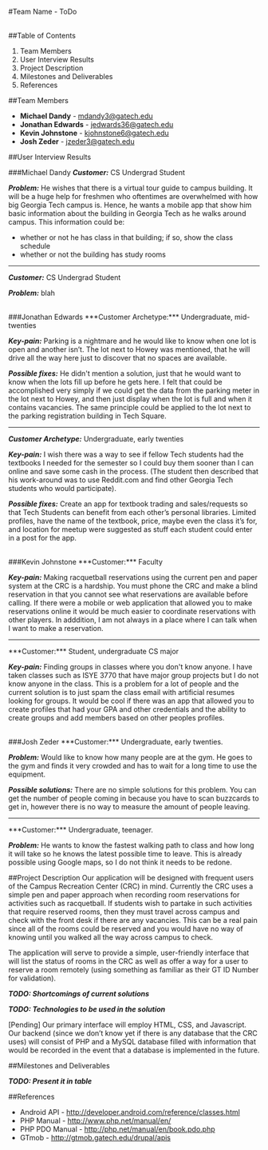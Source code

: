 #Team Name - ToDo

<br/>
##Table of Contents

1. Team Members
2. User Interview Results
3. Project Description 
4. Milestones and Deliverables
5. References

##Team Members

* **Michael Dandy** - mdandy3@gatech.edu
* **Jonathan Edwards** - jedwards36@gatech.edu
* **Kevin Johnstone** - kjohnstone6@gatech.edu
* **Josh Zeder** - jzeder3@gatech.edu


##User Interview Results

###Michael Dandy
***Customer:*** CS Undergrad Student

***Problem:*** He wishes that there is a virtual tour guide to campus building.
It will be a huge help for freshmen who oftentimes are overwhelmed with how
big Georgia Tech campus is. Hence, he wants a mobile app that show him basic 
information about the building in Georgia Tech as he walks around campus. This 
information could be: 
* whether or not he has class in that building; if so, show the class schedule
* whether or not the building has study rooms

<hr />

***Customer:*** CS Undergrad Student

***Problem:*** blah

<br />
###Jonathan Edwards
***Customer Archetype:*** Undergraduate, mid-twenties

***Key-pain:*** Parking is a nightmare and he would like to know when one lot is 
open and another isn’t. The lot next to Howey was mentioned, that he will 
drive all the way here just to discover that no spaces are available.

***Possible fixes:*** He didn't mention a solution, just that he would want to 
know when the lots fill up before he gets here. I felt that could be 
accomplished very simply if we could get the data from the parking meter in 
the lot next to Howey, and then just display when the lot is full and when 
it contains vacancies. The same principle could be applied to the lot next 
to the parking registration building in Tech Square.

<hr />

***Customer Archetype:*** Undergraduate, early twenties

***Key-pain:*** I wish there was a way to see if fellow Tech students had the 
textbooks I needed for the semester so I could buy them sooner than I can 
online and save some cash in the process. (The student then described that 
his work-around was to use Reddit.com and find other Georgia Tech students 
who would participate).

***Possible fixes:*** Create an app for textbook trading and sales/requests so 
that Tech Students can benefit from each other’s personal libraries. Limited 
profiles, have the name of the textbook, price, maybe even the class it’s 
for, and location for meetup were suggested as stuff each student could 
enter in a post for the app.

<br />
###Kevin Johnstone
***Customer:*** Faculty


***Key-pain:*** Making racquetball reservations using the current pen and paper 
system at the CRC is a hardship. You must phone the CRC and make a blind 
reservation in that you cannot see what reservations are available before 
calling. If there were a mobile or web application that allowed you to make 
reservations online it would be much easier to coordinate reservations with
other players. In adddition, I am not always in a place where I can talk when I want to make a reservation.

<hr />
***Customer:*** Student, undergraduate CS major

***Key-pain:*** Finding groups in classes where you don't know anyone. I have 
taken classes such as ISYE 3770 that have major group projects but I do not 
know anyone in the class. This is a problem for a lot of people and the current 
solution is to just spam the class email with artificial resumes looking for 
groups. It would be cool if there was an app that allowed you to create profiles 
that had your GPA and other credentials and the ability to create groups and add 
members based on other peoples profiles.

<br />
###Josh Zeder
***Customer:*** Undergraduate, early twenties.

***Problem:*** Would like to know how many people are at the gym. He goes to the 
gym and finds it very crowded and has to wait for a long time to use the 
equipment. 

***Possible solutions:*** There are no simple solutions for this problem. You 
can get the number of people coming in because you have to scan buzzcards to get 
in, however there is no way to measure the amount of people leaving.

<hr />
***Customer:*** Undergraduate, teenager.

***Problem:*** He wants to know the fastest walking path to class and how long 
it will take so he knows the latest possible time to leave. This is already 
possible using Google maps, so I do not think it needs to be redone.


##Project Description
Our application will be designed with frequent users of the Campus 
Recreation Center (CRC) in mind. Currently the CRC uses a simple pen and 
paper approach when recording room reservations for activities such as 
racquetball. If students wish to partake in such activities that require 
reserved rooms, then they must travel across campus and check with the front 
desk if there are any vacancies. This can be a real pain since all of the 
rooms could be reserved and you would have no way of knowing until you 
walked all the way across campus to check.

The application will serve to provide a simple, user-friendly interface that 
will list the status of rooms in the CRC as well as offer a way for a user 
to reserve a room remotely (using something as familiar as their GT ID 
Number for validation).

***TODO: Shortcomings of current solutions***

***TODO: Technologies to be used in the solution***

[Pending] Our primary interface will employ HTML, CSS, and Javascript. Our 
backend (since we don’t know yet if there is any database that the CRC uses) 
will consist of PHP and a MySQL database filled with information that would 
be recorded in the event that a database is implemented in the future.


##Milestones and Deliverables

***TODO: Present it in table***


##References

* Android API - <http://developer.android.com/reference/classes.html>
* PHP Manual - <http://www.php.net/manual/en/> 
* PHP PDO Manual - <http://php.net/manual/en/book.pdo.php>
* GTmob - <http://gtmob.gatech.edu/drupal/apis>